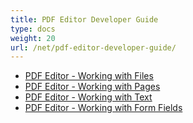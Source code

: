 ```yaml
---
title: PDF Editor Developer Guide
type: docs
weight: 20
url: /net/pdf-editor-developer-guide/
---
```


- [PDF Editor - Working with Files](/pdf/net/pdf-editor-working-with-files-html/)
- [PDF Editor - Working with Pages](/pdf/net/pdf-editor-working-with-pages-html/)
- [PDF Editor - Working with Text](/pdf/net/pdf-editor-working-with-text-html/)
- [PDF Editor - Working with Form Fields](/pdf/net/pdf-editor-working-with-form-fields-html/)
